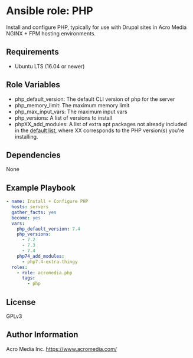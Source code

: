 # Ansible role: PHP

Install and configure PHP, typically for use with Drupal sites in Acro Media NGINX + FPM hosting environments.

## Requirements

* Ubuntu LTS (16.04 or newer)

## Role Variables

* php_default_version: The default CLI version of php for the server
* php_memory_limit: The maximum memory limit
* php_max_input_vars: The maximum input vars
* php_versions: A list of versions to install
* phpXX_add_modules: A list of extra apt packages not already included in the [default list](./defaults/main.yml), where XX corresponds to the PHP version(s) you're installing.

## Dependencies

None

## Example Playbook
```yaml
- name: Install + Configure PHP
  hosts: servers
  gather_facts: yes
  become: yes
  vars:
    php_default_version: 7.4
    php_versions:
      - 7.2
      - 7.3
      - 7.4
    php74_add_modules:
      - php7.4-extra-thingy
  roles:
    - role: acromedia.php
      tags:
        - php
```

## License

GPLv3

## Author Information

Acro Media Inc.
https://www.acromedia.com/
